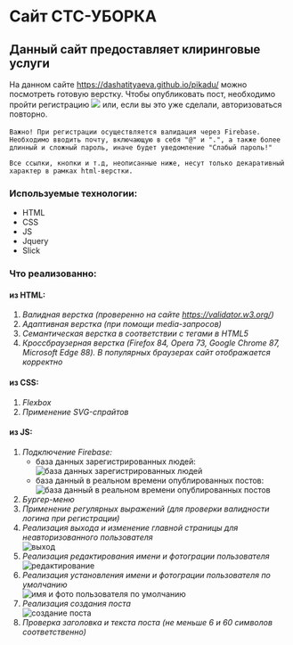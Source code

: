 Сайт СТС-УБОРКА
=====================

Данный сайт предоставляет клиринговые услуги
---------------------
На данном сайте <https://dashatityaeva.github.io/pikadu/> можно посмотреть готовую верстку. Чтобы опубликовать пост, необходимо пройти регистрацию ![](signIn.png) или, если вы это уже сделали, авторизоваться повторно.<br/>    
`Важно! При регистрации осуществляется валидация через Firebase. Необходимо вводить почту, включающую в себя "@" и ".", а также более длинный и сложный пароль, иначе будет уведомление "Слабый пароль!"`<br/>

`Все ссылки, кнопки и т.д, неописанные ниже, несут только декаративный характер в рамках html-верстки.`

### Используемые технологии: 

* HTML
* CSS
* JS
* Jquery
* Slick

### Что реализованно:
#### из HTML:
1. _Валидная верстка (проверенно на сайте <https://validator.w3.org/>)_ 
2. _Адаптивная верстка (при помощи media-запросов)_
3. _Семантическая верстка в соответствии с тегами в HTML5_
4. _Кроссбраузерная верстка (Firefox 84, Opera 73, Google Chrome 87, Microsoft Edge 88). В популярных браузерах сайт отображается корректно_
#### из CSS:
1. _Flexbox_
2. _Применение SVG-спрайтов_
#### из JS:
1. _Подключение Firebase:_
    * база данных зарегистрированных людей:
![база данных зарегистрированных людей](firebase1.png)
    * база данный в реальном времени опублированных постов:
    ![база данный в реальном времени опублированных постов](firebase2.png)
2. _Бургер-меню_
3. _Применение регулярных выражений (для проверки валидности логина при регистрации)_
4. _Реализация выхода и изменение главной страницы для неавторизованного пользователя_<br/> 
![выход](exit.png)
5. _Реализация редактирования имени и фотограции пользователя_<br/> 
![редактирование](edit.png)
6. _Реализация установления имени и фотограции пользователя по умолчанию_<br/> 
![имя и фото пользователя по умолчанию](default.png)
7. _Реализация создания поста_<br/> 
![создание поста](create-post.png)
8. _Проверка заголовка и текста поста (не меньше 6 и 60 символов соответственно)_